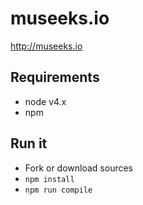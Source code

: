 # museeks.io
http://museeks.io

## Requirements

- node v4.x
- npm

## Run it

- Fork or download sources
- `npm install`
- `npm run compile`
